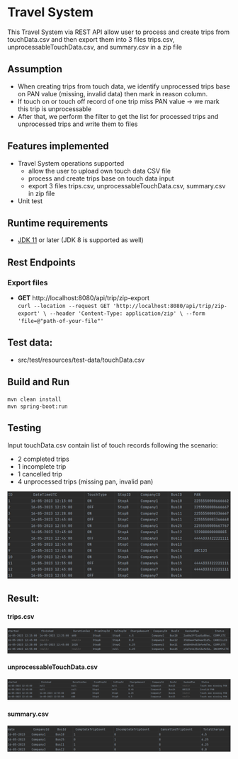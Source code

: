 # Travel System 
This Travel System via REST API allow user to process and create trips from touchData.csv and then export them into 3 files trips.csv, unprocessableTouchData.csv, and summary.csv in a zip file

## Assumption
* When creating trips from touch data, we identify unprocessed trips base on PAN value (missing, invalid data) then mark in reason column.
* If touch on or touch off record of one trip miss PAN value -> we mark this trip is unprocessable
* After that, we perform the filter to get the list for processed trips and unprocessed trips and write them to files


## Features implemented
* Travel System operations supported
  - allow the user to upload own touch data CSV file
  - process and create trips base on touch data input
  - export 3 files trips.csv, unprocessableTouchData.csv, summary.csv in zip file
* Unit test  
  
## Runtime requirements
* [JDK 11](https://jdk.java.net/11/) or later (JDK 8 is supported as well)

## Rest Endpoints
### Export files  
* __GET__ http://localhost:8080/api/trip/zip-export  
``curl --location --request GET 'http://localhost:8080/api/trip/zip-export' \
  --header 'Content-Type: application/zip' \
  --form 'file=@"path-of-your-file"'``
  
## Test data: 
* src/test/resources/test-data/touchData.csv

## Build and Run
```
mvn clean install
mvn spring-boot:run
```

## Testing
Input touchData.csv contain list of touch records following the scenario:
- 2 completed trips
- 1 incomplete trip
- 1 cancelled trip
- 4 unprocessed trips (missing pan, invalid pan)

![img.png](img.png)

## Result:

#### trips.csv

![img_1.png](img_1.png)
#### unprocessableTouchData.csv

![img_2.png](img_2.png)

#### summary.csv

![img_3.png](img_3.png)





